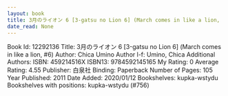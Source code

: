 ```yaml
---
layout: book
title: 3月のライオン 6 [3-gatsu no Lion 6] (March comes in like a lion,  no. 6)
date_read: None
---
```


Book Id: 12292136
Title: 3月のライオン 6 [3-gatsu no Lion 6] (March comes in like a lion, #6)
Author: Chica Umino
Author l-f: Umino, Chica
Additional Authors: 
ISBN: 459214516X
ISBN13: 9784592145165
My Rating: 0
Average Rating: 4.55
Publisher: 白泉社
Binding: Paperback
Number of Pages: 105
Year Published: 2011
Date Added: 2020/01/12
Bookshelves: kupka-wstydu
Bookshelves with positions: kupka-wstydu (#756)


